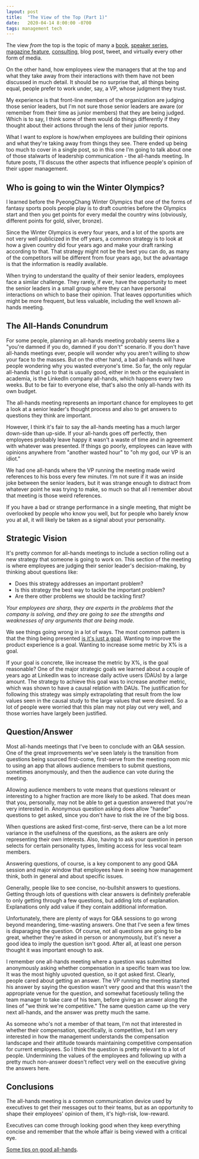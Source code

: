 ```yaml
---
layout: post
title:  "The View of the Top (Part 1)"
date:   2020-04-14 8:00:00 -0700
tags: management tech
---
```

The view _from_ the top is the topic of many a [book](https://www.amazon.com/dp/B00JT8K39C/ref=dp-kindle-redirect?_encoding=UTF8&btkr=1), [speaker series](https://www.gsb.stanford.edu/experience/learning/guest-speakers/view-top), [magazine feature](https://www.forbes.com/views-from-the-top/#4a83328c4b81), [consulting](report), blog post, tweet, and virtually every other form of media.

On the other hand, how employees view the managers that at the top and what they take away from their interactions with them have not been discussed in much detail. It should be no surprise that, all things being equal, people prefer to work under, say, a VP, whose judgment they trust.

My experience is that front-line members of the organization are judging those senior leaders, but I'm not sure those senior leaders are aware (or remember from their time as junior members) that they are being judged. Which is to say, I think some of them would do things differently if they thought about their actions through the lens of their junior reports.

What I want to explore is how/when employees are building their opinions and what they're taking away from things they see. There ended up being too much to cover in a single post, so in this one I'm going to talk about one of those stalwarts of leadership communication - the all-hands meeting. In future posts, I'll discuss the other aspects that influence people's opinion of their upper management.

## Who is going to win the Winter Olympics?

I learned before the PyeongChang Winter Olympics that one of the forms of fantasy sports pools people play is to draft countries before the Olympics start and then you get points for every medal the country wins (obviously, different points for gold, silver, bronze).

Since the Winter Olympics is every four years, and a lot of the sports are not very well publicized in the off years, a common strategy is to look at how a given country did four years ago and make your draft ranking according to that. That strategy might not be the best you can do, as many of the competitors will be different from four years ago, but the advantage is that the information is readily available.

When trying to understand the quality of their senior leaders, employees face a similar challenge. They rarely, if ever, have the opportunity to meet the senior leaders in a small group where they can have personal interactions on which to base their opinion. That leaves opportunities which might be more frequent, but less valuable, including the well known all-hands meeting.

## The All-Hands Conundrum

For some people, planning an all-hands meeting probably seems like a "you're damned if you do, damned if you don't" scenario. If you don't have all-hands meetings ever, people will wonder why you aren't willing to show your face to the masses. But on the other hand, a bad all-hands will have people wondering why you wasted everyone's time. So far, the only regular all-hands that I go to that is usually good, either in tech or the equivalent in academia, is the LinkedIn company all-hands, which happens every two weeks. But to be fair to everyone else, that's also the only all-hands with its own budget.

The all-hands meeting represents an important chance for employees to get a look at a senior leader's thought process and also to get answers to questions they think are important.

However, I think it's fair to say the all-hands meeting has a much larger down-side than up-side. If your all-hands goes off perfectly, then employees probably leave happy it wasn't a waste of time and in agreement with whatever was presented. If things go poorly, employees can leave with opinions anywhere from "another wasted hour" to "oh my god, our VP is an idiot."

We had one all-hands where the VP running the meeting made weird references to his boss every few minutes. I'm not sure if it was an inside joke between the senior leaders, but it was strange enough to distract from whatever point he was trying to make, so much so that all I remember about that meeting is those weird references.

If you have a bad or strange performance in a single meeting, that might be overlooked by people who know you well, but for people who barely know you at all, it will likely be taken as a signal about your personality. 

## Strategic Vision

It's pretty common for all-hands meetings to include a section rolling out a new strategy that someone is going to work on. This section of the meeting is where employees are judging their senior leader's decision-making, by thinking about questions like:

- Does this strategy addresses an important problem?
- Is this strategy the best way to tackle the important problem?
- Are there other problems we should be tackling first?

*Your employees are sharp, they are experts in the problems that the company is solving, and they are going to see the strengths and weaknesses of any arguments that are being made.*

We see things going wrong in a lot of ways. The most common pattern is that the thing being presented [is it's just a goal](https://hbr.org/2017/11/many-strategies-fail-because-theyre-not-actually-strategies). Wanting to improve the product experience is a goal. Wanting to increase some metric by X% is a goal.

If your goal is concrete, like increase the metric by X%, is the goal reasonable? One of the major strategic goals we learned about a couple of years ago at LinkedIn was to increase daily active users (DAUs) by a large amount. The strategy to achieve this goal was to increase another metric, which was shown to have a causal relation with DAUs. The justification for following this strategy was simply extrapolating that result from the low values seen in the causal study to the large values that were desired. So a lot of people were worried that this plan may not play out very well, and those worries have largely been justified.

## Question/Answer

Most all-hands meetings that I've been to conclude with an Q&A session. One of the great improvements we've seen lately is the transition from questions being sourced first-come, first-serve from the meeting room mic to using an app that allows audience members to submit questions, sometimes anonymously, and then the audience can vote during the meeting.

Allowing audience members to vote means that questions relevant or interesting to a higher fraction are more likely to be asked. That does mean that you, personally, may not be able to get a question answered that you're very interested in. Anonymous question asking does allow "harder" questions to get asked, since you don't have to risk the ire of the big boss.

When questions are asked first-come, first-serve, there can be a lot more variance in the usefulness of the questions, as the askers are only representing their own interests. Also, having to ask your question in person selects for certain personality types, limiting access for less vocal team members.

Answering questions, of course, is a key component to any good Q&A session and major window that employees have in seeing how management think, both in general and about specific issues.

Generally, people like to see concise, no-bullshit answers to questions. Getting through lots of questions with clear answers is definitely preferable to only getting through a few questions, but adding lots of explanation. Explanations only add value if they contain additional information.

Unfortunately, there are plenty of ways for Q&A sessions to go wrong beyond meandering, time-wasting answers. One that I've seen a few times is disparaging the question. Of course, not all questions are going to be great, whether they're asked in person or anonymously, but it's never a good idea to imply the question isn't good. After all, at least one person thought it was important enough to ask.

I remember one all-hands meeting where a question was submitted anonymously asking whether compensation in a specific team was too low. It was the most highly upvoted question, so it got asked first. Clearly, people cared about getting an answer. The VP running the meeting started his answer by saying the question wasn't very good and that this wasn't the appropriate venue for the question, and somewhat facetiously telling the team manager to take care of his team, before giving an answer along the lines of "we think we're competitive." The same question came up the very next all-hands, and the answer was pretty much the same.

As someone who's not a member of that team, I'm not that interested in whether their compensation, specifically, is competitive, but I am very interested in how the management understands the compensation landscape and their attitude towards maintaining competitive compensation for current employees. So I think the question is pretty relevant to a lot of people. Undermining the values of the employees and following up with a pretty much non-answer doesn't reflect very well on the executive giving the answers here.

## Conclusions
The all-hands meeting is a common communication device used by executives to get their messages out to their teams, but as an opportunity to shape their employees' opinion of them, it's high-risk, low-reward.

Executives can come through looking good when they keep everything concise and remember that the whole affair is being viewed with a critical eye.



[Some tips on good all-hands](https://www.atlassian.com/blog/teamwork/how-to-create-better-all-hands-meetings).

